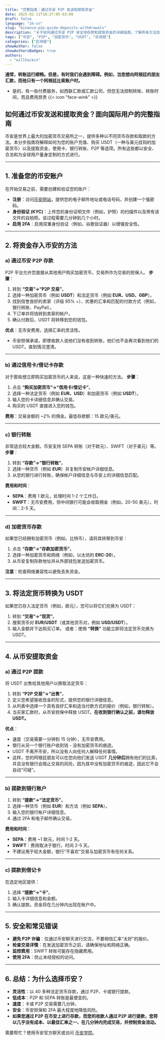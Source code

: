 ```yaml
---
title: "完整指南：通过币安 P2P 发送和提取资金"
date: 2025-02-11T18:27:05-03:00
draft: false
language: "zh-cn"
slug: "binance-p2p-guide-deposits-withdrawals"
description: "关于如何通过币安 P2P 安全地存款和提取资金的详细指南。了解所有方法及其优势。"
tags: ["币安", "P2P", "加密货币", "USDT", "区块链"]
categories: ["区块链"]
showAuthor: false
showAuthorsBadges: true
authors:
  - "willhackcn"
---
```


**通常，转账运行顺畅。但是，有时我们会遇到障碍。例如，当您想向阿根廷的朋友汇款，而他只有一个阿根廷比索账户时。**
- 是的，有一些付费服务，如西联汇款或汇款公司，但您无法控制转账、转账时间，而且费用昂贵 {{< icon "face-wink" >}}

## **如何通过币安发送和提取资金？面向国际用户的完整指南**
币安是世界上最大的加密货币交易所之一，提供多种以不同货币存款和取款的方法。本分步指南将解释如何为您的账户充值、购买 USDT（一种与美元挂钩的加密货币）以及提取资金，使用卡、银行转账、P2P 等选项。所有这些都以安全、合法和为全球用户量身定制的方式进行。

---

## **1. 准备您的币安账户**
在开始交易之前，需要创建和验证您的账户：
- **注册**：访问[币安网站](https://www.binance.com)，提供您的电子邮件地址或电话号码，并创建一个强密码。
- **身份验证 (KYC)**：上传您的身份证明文件（例如，护照）的扫描件以及带有该文件的自拍照。该过程需要几分钟到几个小时。
- **启用 2FA**：启用双重身份验证（例如，谷歌验证器）以增强安全性。

---

## **2. 将资金存入币安的方法**
### **a) 通过币安 P2P 存款**
P2P 平台允许您直接从其他用户购买加密货币，交易所作为交易的担保人。
**步骤**：
1. 转到 **“交易”→“P2P 交易”**。
2. 选择一种加密货币（例如 **USDT**）和法定货币（例如 **EUR、USD、GBP**）。
3. 找到信誉良好的卖家（评级 95% +）、优惠的汇率和匹配的付款方式（例如，银行转账、PayPal）。
4. 下订单并将钱转到卖家的帐户。
5. 确认付款后，USDT 将转移到您的钱包。

**优点**：无币安费用，选择汇率的灵活性。
- 币安担保承诺，即使收款人说他们没有收到转账，他们也不会再次看到他们的 USDT。直到情况澄清。
---

### **b) 通过信用卡/借记卡存款**
对于那些想立即购买加密货币的人来说，这是一种快速的方法。
**步骤**：
1. 点击 **“购买加密货币”→“信用卡/借记卡”**。
2. 选择一种法定货币（例如 **EUR、USD**）和加密货币（例如 **USDT**）。
3. 输入您的卡详细信息并确认交易。
4. 购买的 USDT 直接进入您的钱包。

**费用**：交易金额的 ~2% 的佣金。最低存款额：15 欧元/美元。

---

### **c) 银行转账**
非常适合较大金额。币安支持 SEPA 转账（对于欧元）、SWIFT（对于美元）等。
**步骤**：
1. 转到 **“存款”→“银行转账”**。
2. 选择一种货币（例如 **EUR**）并复制币安帐户详细信息。
3. 从您的银行进行转账，确保帐户详细信息与币安上的详细信息匹配。

**费用和时间**：
- **SEPA**：费用 1 欧元，处理时间 1-2 个工作日。
- **SWIFT**：无币安费用，但中间银行可能会收取佣金（例如，20-50 美元）。时间：2-5 天。

---

### **d) 加密货币存款**
如果您已经拥有加密货币（例如，比特币），请将其转移到币安：
1. 点击 **“存款”→“存款加密货币”**。
2. 选择一种加密货币和网络（例如，以太坊的 **ERC-20**）。
3. 从币安复制存款地址并从外部钱包发送加密货币。

**注意**：检查网络兼容性以避免丢失资金。

---

## **3. 将法定货币转换为 USDT**
如果您已存入法定货币（例如，欧元），您可以将它们兑换为 USDT：
1. 转到 **“交易”→“现货”**。
2. 搜索货币对 **EUR/USDT**（或其他货币对，例如 **USD/USDT**）。
3. 输入金额并下达购买订单。
或者：使用 **“转换”** 功能立即将法定货币兑换为 USDT。

---

## **4. 从币安提取资金**
### **a) 通过 P2P 提款**
将 USDT 出售给其他用户以换取法定货币：
1. 转到 **“P2P 交易”→“出售”**。
2. 定义您希望接收现金的形式，提供您的银行详细信息。
3. 从列表中选择一个具有良好汇率和适当付款方式的报价（例如，银行转账）。
4. 当买家汇款时，从币安担保中释放 USDT。**在收到银行确认之前，请勿释放 USDT。**

**优点**：
- 速度（交易需要一分钟到 15 分钟），无币安费用。
- 银行从另一个银行账户收到钱 - 没有加密货币的痕迹。
- USDT 不离开币安，所以没有人向任何人解释任何事情。
- 这样，您的阿根廷朋友可以在您向他们发送 USDT **几分钟后**拥有他们的比索，并且没有银行会阻止交易的风险，因为其中没有加密货币的痕迹，因此它不会自动“可疑”。
---

### **b) 提款到银行账户**
1. 转到 **“提款”→“法定货币”**。
2. 选择一种货币（例如 **EUR**）和方法（例如 **SEPA**）。
3. 输入您的银行帐户详细信息。
4. 通过 2FA 和电子邮件确认交易。

**费用和时间**：
- **SEPA**：费用 ~1 欧元，时间 1-2 天。
- **SWIFT**：费用取决于银行，时间 2-5 天。
- 不建议用于较大金额，银行“不喜欢”交易与加密货币有任何关系。
---

### **c) 提款到借记卡**
在选定地区提供：
1. 选择 **“提款”→“卡”**。
2. 输入卡详细信息和金额。
3. 确认提款。资金将在几分钟内出现在帐户中。

---

## **5. 安全和常见错误**
- **避免 P2P 诈骗**：仅通过币安聊天进行交流，不要相信汇率“太好”的报价。
- **检查交易详情**：在发送加密货币之前，请确保地址和网络正确。
- **监控费用**：SWIFT 转账可能存在隐藏费用。
- **使用 2FA**：防止未经授权的访问。

---

## **6. 总结：为什么选择币安？**
- **灵活性**：以 40 多种法定货币存款，通过 P2P、卡或银行提款。
- **低成本**：P2P 和 SEPA 转账是最便宜的。
- **速度**：卡或 P2P 交易需要几分钟。
- **安全**：币安担保和 2FA 最大程度地降低风险。
- **如果您通过 P2P 在币安上进行存款，而您的收款人通过 P2P 进行提款，您将以几乎没有成本、以最佳汇率之一、在几分钟内完成交易，并控制资金流动。**

需要帮忙？使用币安官方聊天或访问 [币安学院](https://academy.binance.com)。
